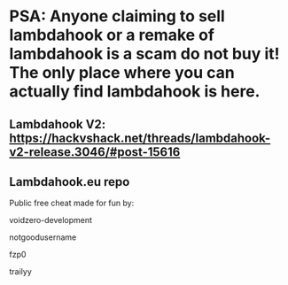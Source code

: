 # PSA: Anyone claiming to sell lambdahook or a remake of lambdahook is a scam do not buy it! The only place where you can actually find lambdahook is here.

## Lambdahook V2: https://hackvshack.net/threads/lambdahook-v2-release.3046/#post-15616

## Lambdahook.eu repo

Public free cheat made for fun by:

voidzero-development

notgoodusername

fzp0

trailyy
